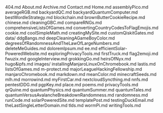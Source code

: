 404.md
About.md
Archive.md
Contact.md
Home.md
assemblyPico.md
averageRGB.md
backyardQC.md
backyardQuantumComputer.md
bestWordleStrategy.md
blockchain.md
brownButterCookieRecipe.md
chinese.md
cleaningGBC.md
compareRNGs.md
comprehensiveListsOfGames.md
convertingCountryCodesToFlagEmojis.md
cookie.md
coolSimpleMath.md
creatingMySite.md
customQiskitGates.md
data/
ddgBangs.md
deepCleaningAGameBoyColor.md
degreesOfRandomnessAndTheLawOfLargeNumbers.md
deleteMeGuides.md
doloremIpsum.md
ee.md
efficientSolar-PoweredWebsite.md
exploringPrivacyTools.md
firstTruck.md
flag2emoji.md
fwuzix.md
googleInterview.md
grokkingGo.md
heirsOfNyx.md
hugo&ipfs.md
images/
installingManjaroLinuxOnChromebook.md
lastis.md
listsOfGames.md
m-protect.md
majorLeagueHackingFellowship.md
manjaroChromebook.md
markdown.md
meanColor.md
minecraftSeeds.md
mlh.md
morrowind.md
myFirstCar.md
nextcloudSyncthing.md
nnfs.md
pentestDDG.md
pgpKey.md
place.md
poems.md
privacyTools.md
qrQuine.md
quantumPhysics.md
quantumSummer.md
quantumTales.md
quantumVersusAvalancheBreakdownRandomness.md
randomness.md
runCode.md
solarPoweredSite.md
templatePost.md
testingDuckEmail.md
theLastSingleLetterDomain.md
tlds.md
wormPi.md
writingTools.md
